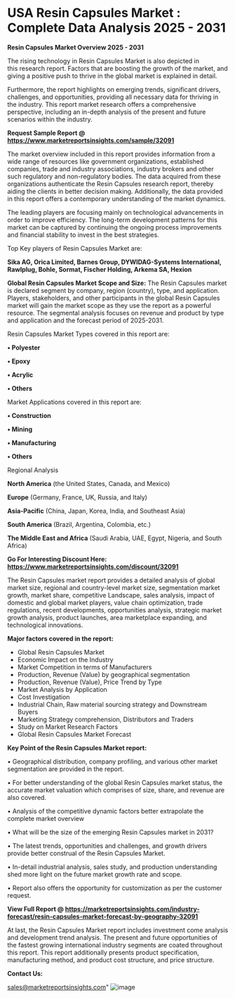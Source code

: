  # USA Resin Capsules Market : Complete Data Analysis 2025 - 2031

<Strong> Resin Capsules Market Overview 2025 - 2031</strong>

The rising technology in Resin Capsules Market is also depicted in this research report. Factors that are boosting the growth of the market, and giving a positive push to thrive in the global market is explained in detail.

Furthermore, the report highlights on emerging trends, significant drivers, challenges, and opportunities, providing all necessary data for thriving in the industry. This report market research offers a comprehensive perspective, including an in-depth analysis of the present and future scenarios within the industry.

<strong>Request Sample Report @ <a href=https://www.marketreportsinsights.com/sample/32091>https://www.marketreportsinsights.com/sample/32091</a></strong>

The market overview included in this report provides information from a wide range of resources like government organizations, established companies, trade and industry associations, industry brokers and other such regulatory and non-regulatory bodies. The data acquired from these organizations authenticate the Resin Capsules research report, thereby aiding the clients in better decision making. Additionally, the data provided in this report offers a contemporary understanding of the market dynamics.

The leading players are focusing mainly on technological advancements in order to improve efficiency. The long-term development patterns for this market can be captured by continuing the ongoing process improvements and financial stability to invest in the best strategies.

Top Key players of Resin Capsules Market are:

<strong>Sika AG, Orica Limited, Barnes Group, DYWIDAG-Systems International, Rawlplug, Bohle, Sormat, Fischer Holding, Arkema SA, Hexion</strong>

<strong><b>Global Resin Capsules Market Scope and Size:</b></strong>
The Resin Capsules market is declared segment by company, region (country), type, and application. Players, stakeholders, and other participants in the global Resin Capsules market will gain the market scope as they use the report as a powerful resource. The segmental analysis focuses on revenue and product by type and application and the forecast period of 2025-2031.

Resin Capsules Market Types covered in this report are:

<strong>• Polyester

• Epoxy

• Acrylic

• Others</strong>

Market Applications covered in this report are:

<strong>• Construction

• Mining

• Manufacturing

• Others</strong> 

Regional Analysis

<strong>North America</strong> (the United States, Canada, and Mexico)

<strong>Europe</strong> (Germany, France, UK, Russia, and Italy)

<strong>Asia-Pacific</strong> (China, Japan, Korea, India, and Southeast Asia)

<strong>South America</strong> (Brazil, Argentina, Colombia, etc.)

<strong>The Middle East and Africa</strong> (Saudi Arabia, UAE, Egypt, Nigeria, and South Africa)

<strong>Go For Interesting Discount Here: <a href=https://www.marketreportsinsights.com/discount/32091>https://www.marketreportsinsights.com/discount/32091</a></strong>

The Resin Capsules market report provides a detailed analysis of global market size, regional and country-level market size, segmentation market growth, market share, competitive Landscape, sales analysis, impact of domestic and global market players, value chain optimization, trade regulations, recent developments, opportunities analysis, strategic market growth analysis, product launches, area marketplace expanding, and technological innovations.

<strong><b>Major factors covered in the report:</b></strong>
<ul>
  <li>Global Resin Capsules Market </li>
  <li>Economic Impact on the Industry</li>
  <li>Market Competition in terms of Manufacturers</li>
  <li>Production, Revenue (Value) by geographical segmentation</li>
  <li>Production, Revenue (Value), Price Trend by Type</li>
  <li>Market Analysis by Application</li>
  <li>Cost Investigation</li>
  <li>Industrial Chain, Raw material sourcing strategy and Downstream Buyers</li>
  <li>Marketing Strategy comprehension, Distributors and Traders</li>
  <li>Study on Market Research Factors</li>
  <li>Global Resin Capsules Market Forecast</li>
</ul>

<strong><b>Key Point of the Resin Capsules Market report:</b></strong>

• Geographical distribution, company profiling, and various other market segmentation are provided in the report.

• For better understanding of the global Resin Capsules market status, the accurate market valuation which comprises of size, share, and revenue are also covered.

• Analysis of the competitive dynamic factors better extrapolate the complete market overview

• What will be the size of the emerging Resin Capsules market in 2031?

• The latest trends, opportunities and challenges, and growth drivers provide better construal of the Resin Capsules Market.

• In-detail industrial analysis, sales study, and production understanding shed more light on the future market growth rate and scope.

• Report also offers the opportunity for customization as per the customer request.

<strong><b>View Full Report @ <a href=https://marketreportsinsights.com/industry-forecast/resin-capsules-market-forecast-by-geography-32091>https://marketreportsinsights.com/industry-forecast/resin-capsules-market-forecast-by-geography-32091</a></b></strong>


At last, the Resin Capsules Market report includes investment come analysis and development trend analysis. The present and future opportunities of the fastest growing international industry segments are coated throughout this report. This report additionally presents product specification, manufacturing method, and product cost structure, and price structure.

<strong>Contact Us:</strong>

sales@marketreportsinsights.com"
![image](https://github.com/user-attachments/assets/81d2d9b3-850d-4067-bfd6-1c23163cb506)
